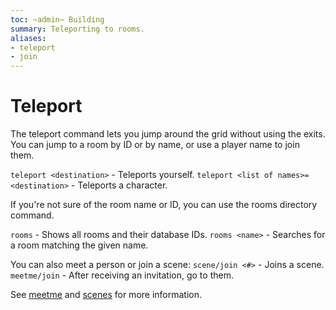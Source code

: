 ```yaml
---
toc: ~admin~ Building
summary: Teleporting to rooms.
aliases:
- teleport
- join
---
```

# Teleport

The teleport command lets you jump around the grid without using the exits.  You can jump to a room by ID or by name, or use a player name to join them.

`teleport <destination>` - Teleports yourself.
`teleport <list of names>=<destination>` - Teleports a character.

If you're not sure of the room name or ID, you can use the rooms directory command.

`rooms` - Shows all rooms and their database IDs.
`rooms <name>` - Searches for a room matching the given name.

You can also meet a person or join a scene:
`scene/join <#>` - Joins a scene.
`meetme/join` - After receiving an invitation, go to them.

See [meetme](/help/meetme) and [scenes](/help/scenes) for more information.
